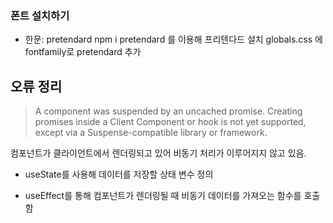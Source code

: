 ### 폰트 설치하기

- 한문: pretendard
  npm i pretendard 를 이용해 프리텐다드 설치
  globals.css 에 fontfamily로 pretendard 추가

## 오류 정리

> A component was suspended by an uncached promise. Creating promises inside a Client Component or hook is not yet supported, except via a Suspense-compatible library or framework.

컴포넌트가 클라이언트에서 렌더링되고 있어 비동기 처리가 이루어지지 않고 있음.

- useState를 사용해 데이터를 저장할 상태 변수 정의

- useEffect를 통해 컴포넌트가 렌더링될 때 비동기 데이터를 가져오는 함수를 호출함
